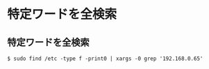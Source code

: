 # 特定ワードを全検索

## 特定ワードを全検索

```shell
$ sudo find /etc -type f -print0 | xargs -0 grep '192.168.0.65'
```
